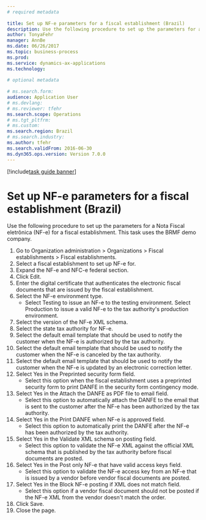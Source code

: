 ```yaml
--- 
# required metadata 
 
title: Set up NF-e parameters for a fiscal establishment (Brazil)
description: Use the following procedure to set up the parameters for a Nota Fiscal eletrônica (NF-e) for a fiscal establishment. 
author: TonyaFehr 
manager: AnnBe 
ms.date: 06/26/2017
ms.topic: business-process 
ms.prod:  
ms.service: dynamics-ax-applications 
ms.technology:  
 
# optional metadata 
 
# ms.search.form:   
audience: Application User 
# ms.devlang:  
# ms.reviewer: tfehr 
ms.search.scope: Operations 
# ms.tgt_pltfrm:  
# ms.custom:  
ms.search.region: Brazil
# ms.search.industry: 
ms.author: tfehr 
ms.search.validFrom: 2016-06-30 
ms.dyn365.ops.version: Version 7.0.0 
---
```


[!include[task guide banner](.../includes/task-guide-banner.md)]

# Set up NF-e parameters for a fiscal establishment (Brazil)

Use the following procedure to set up the parameters for a Nota Fiscal eletrônica (NF-e) for a fiscal establishment. This task uses the BRMF demo company.

1. Go to Organization administration > Organizations > Fiscal establishments > Fiscal establishments.
2. Select a fiscal establishment to set up NF-e for.
3. Expand the NF-e and NFC-e federal section.
4. Click Edit.
5. Enter the digital certificate that authenticates the electronic fiscal documents that are issued by the fiscal establishment.
6. Select the NF-e environment type.
    * Select Testing to issue an NF-e to the testing environment. Select Production to issue a valid NF-e to the tax authority's production environment.  
7. Select the version of the NF-e XML schema.
8. Select the state tax authority for NF-e.
9. Select the default email template that should be used to notify the customer when the NF-e is authorized by the tax authority.
10. Select the default email template that should be used to notify the customer when the NF-e is canceled by the tax authority.
11. Select the default email template that should be used to notify the customer when the NF-e is updated by an electronic correction letter.
12. Select Yes in the Preprinted security form field.
    * Select this option when the fiscal establishment uses a preprinted security form to print DANFE in the security form contingency mode.  
13. Select Yes in the Attach the DANFE as PDF file to  email field.
    * Select this option to automatically attach the DANFE to the email that is sent to the customer after the NF-e has been authorized by the tax authority.  
14. Select Yes in the Print DANFE when NF-e is approved field.
    * Select this option to automatically print the DANFE after the NF-e has been authorized by the tax authority.  
15. Select Yes in the Validate XML schema on posting field.
    * Select this option to validate the NF-e XML against the official XML schema that is published by the tax authority before fiscal documents are posted.  
16. Select Yes in the Post only NF-e that have valid access keys field.
    * Select this option to validate the NF-e access key from an NF-e that is issued by a vendor before vendor fiscal documents are posted.  
17. Select Yes in the Block NF-e posting if XML does not match field.
    * Select this option if a vendor fiscal document should not be posted if the NF-e XML from the vendor doesn't match the order.  
18. Click Save.
19. Close the page.

